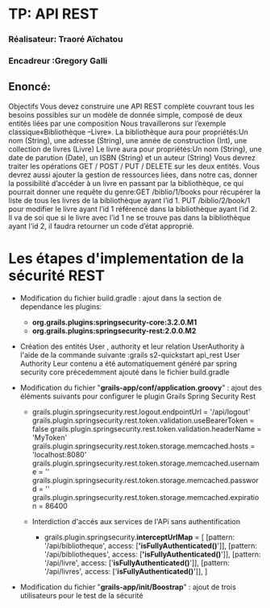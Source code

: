 # TP: API REST
 ### Réalisateur: Traoré Aïchatou
 ### Encadreur :Gregory Galli

 ## Enoncé:
Objectifs
Vous devez construire une API REST complète couvrant tous les besoins possibles sur un modèle de donnée
simple, composé de deux entités liées par une composition
Nous travaillerons sur l’exemple classique«Bibliothèque –Livre».
La bibliothèque aura pour propriétés:Un nom (String), une adresse (String), une année de construction (Int), une collection de livres (Livre)
Le livre aura pour propriétés:Un nom (String), une date de parution (Date), un ISBN (String) et un auteur (String)
Vous devrez traiter les opérations GET / POST / PUT / DELETE sur les deux entités.
Vous devrez aussi ajouter la gestion de ressources liées, dans notre cas, donner la possibilité d’accéder à un
livre en passant par la bibliothèque, ce qui pourrait donner une requête du genre:GET /biblio/1/books pour récupérer la liste de tous les livres de la bibliothèque ayant l’id 1.
PUT /biblio/2/book/1 pour modifier le livre ayant l’id 1 référencé dans la bibliothèque ayant l’id 2.
Il va de soi que si le livre avec l’id 1 ne se trouve pas dans la bibliothèque ayant l’id 2, il faudra retourner un code d’état approprié.

# Les étapes d'implementation de la sécurité REST
* Modification du fichier build.gradle : ajout dans la section de dependance les  plugins: 
    *  **org.grails.plugins:springsecurity-core:3.2.0.M1**
    *  **org.grails.plugins:springsecurity-rest:2.0.0.M2**
* Création des entités User , authority et leur relation UserAuthority à l'aide de la commande suivante :grails s2-quickstart api_rest User Authority
Leur contenu a été automatiquement généré par spring security core précedemment ajouté dans le fichier build.gradle
* Modification  du fichier "**grails-app/conf/application.groovy**" : ajout des éléments suivants pour configurer le plugin Grails Spring Security Rest
    * grails.plugin.springsecurity.rest.logout.endpointUrl = '/api/logout'
      grails.plugin.springsecurity.rest.token.validation.useBearerToken = false
      grails.plugin.springsecurity.rest.token.validation.headerName = 'MyToken'
      grails.plugin.springsecurity.rest.token.storage.memcached.hosts = 'localhost:8080'
      grails.plugin.springsecurity.rest.token.storage.memcached.username = ''
      grails.plugin.springsecurity.rest.token.storage.memcached.password = ''
      grails.plugin.springsecurity.rest.token.storage.memcached.expiration = 86400
    
    * Interdiction d'accés aux services de l'APi sans authentification
       * grails.plugin.springsecurity.**interceptUrlMap** = [
        [pattern: '/api/bibliotheque',    access: [**'isFullyAuthenticated()**']],
        [pattern: '/api/bibliotheques',    access: [**'isFullyAuthenticated()**']],
        [pattern: '/api/livre',    access: ['**isFullyAuthenticated()**']],
        [pattern: '/api/livres',    access: ['**isFullyAuthenticated()**']],
        ]
    
* Modification du fichier  "**grails-app/init/Boostrap**" : ajout de trois utilisateurs pour le test de la sécurité 

